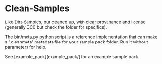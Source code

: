 # Clean-Samples

Like Dirt-Samples, but cleaned up, with clear provenance and license
(generally CC0 but check the folder for specifics).

The [bin/meta.py](bin/meta.py) python script is a reference
implementation that can make a '.cleanmeta' metadata file for your
sample pack folder. Run it without parameters for help.

See [example_pack](example_pack/] for an example sample pack.


